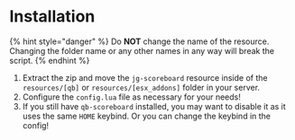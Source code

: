 # Installation

{% hint style="danger" %}
Do **NOT** change the name of the resource. Changing the folder name or any other names in any way will break the script.
{% endhint %}

1. Extract the zip and move the `jg-scoreboard` resource inside of the `resources/[qb]` or `resources/[esx_addons]` folder in your server.
2. Configure the `config.lua` file as necessary for your needs!
3. If you still have `qb-scoreboard` installed, you may want to disable it as it uses the same `HOME` keybind. Or you can change the keybind in the config!
